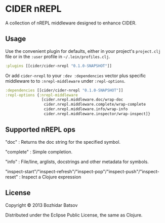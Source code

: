 # CIDER nREPL

A collection of nREPL middleware designed to enhance CIDER.

## Usage

Use the convenient plugin for defaults, either in your project's `project.clj` file or in the `:user` profile in `~/.lein/profiles.clj`.

```clojure
:plugins [[cider/cider-nrepl "0.1.0-SNAPSHOT"]]
```

Or add `cider-nrepl` to your `:dev :dependencies` vector plus specific middleware to to `:nrepl-middleware` under `:repl-options`.

```clojure
:dependencies [[cider/cider-nrepl "0.1.0-SNAPSHOT"]]
:repl-options {:nrepl-middleware
                [cider.nrepl.middleware.doc/wrap-doc
                 cider.nrepl.middleware.complete/wrap-complete
                 cider.nrepl.middleware.info/wrap-info
                 cider.nrepl.middleware.inspector/wrap-inspect]}
```


## Supported nREPL ops

"doc" : Returns the doc string for the specified symbol.

"complete" : Simple completion.

"info" : File/line, arglists, docstrings and other metadata for symbols.

"inspect-start"/"inspect-refresh"/"inspect-pop"/"inspect-push"/"inspect-reset" : Inspect a Clojure expression

## License

Copyright © 2013 Bozhidar Batsov

Distributed under the Eclipse Public License, the same as Clojure.
